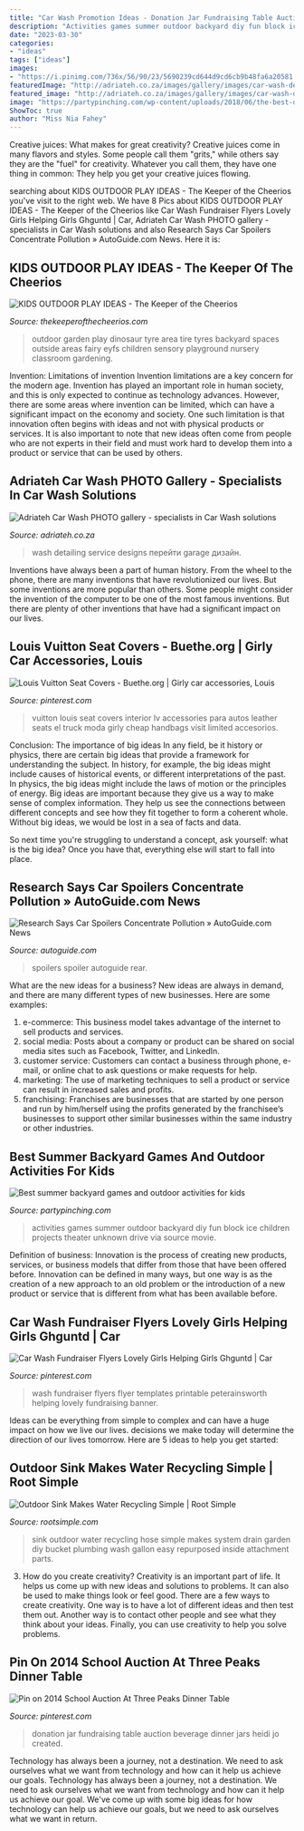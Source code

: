 ```yaml
---
title: "Car Wash Promotion Ideas - Donation Jar Fundraising Table Auction Beverage Dinner Jars Heidi Jo Created"
description: "Activities games summer outdoor backyard diy fun block ice children projects theater unknown drive via source movie"
date: "2023-03-30"
categories:
- "ideas"
tags: ["ideas"]
images:
- "https://i.pinimg.com/736x/56/90/23/5690239cd644d9cd6cb9b48fa6a20581.jpg"
featuredImage: "http://adriateh.co.za/images/gallery/images/car-wash-design-adriateh-018.jpg"
featured_image: "http://adriateh.co.za/images/gallery/images/car-wash-design-adriateh-018.jpg"
image: "https://partypinching.com/wp-content/uploads/2018/06/the-best-diy-backyard-games-and-activities-for-kids-and-adults.jpg"
ShowToc: true
author: "Miss Nia Fahey"
---
```



Creative juices: What makes for great creativity?
Creative juices come in many flavors and styles. Some people call them "grits," while others say they are the "fuel" for creativity. Whatever you call them, they have one thing in common: They help you get your creative juices flowing.

	

		
searching about KIDS OUTDOOR PLAY IDEAS - The Keeper of the Cheerios you've visit to the right web. We have 8 Pics about KIDS OUTDOOR PLAY IDEAS - The Keeper of the Cheerios like Car Wash Fundraiser Flyers Lovely Girls Helping Girls Ghguntd | Car, Adriateh Car Wash PHOTO gallery - specialists in Car Wash solutions and also Research Says Car Spoilers Concentrate Pollution » AutoGuide.com News. Here it is:
		
    
## KIDS OUTDOOR PLAY IDEAS - The Keeper Of The Cheerios

<img loading=lazy src="http://www.thekeeperofthecheerios.com/wp-content/uploads/2017/03/7cce6ab284fa50e120a21860c50c6a3c.jpg" onerror="this.onerror=null;this.src='https://tse3.mm.bing.net/th?id=OIP.uN8mkcB9LSNFwfFsOOONggHaL2&amp;pid=15.1';" alt="KIDS OUTDOOR PLAY IDEAS - The Keeper of the Cheerios">

_Source: thekeeperofthecheerios.com_

>outdoor garden play dinosaur tyre area tire tyres backyard spaces outside areas fairy eyfs children sensory playground nursery classroom gardening. 

	

Invention: Limitations of invention
Invention limitations are a key concern for the modern age. Invention has played an important role in human society, and this is only expected to continue as technology advances. However, there are some areas where invention can be limited, which can have a significant impact on the economy and society. One such limitation is that innovation often begins with ideas and not with physical products or services. It is also important to note that new ideas often come from people who are not experts in their field and must work hard to develop them into a product or service that can be used by others.

    
## Adriateh Car Wash PHOTO Gallery - Specialists In Car Wash Solutions

<img loading=lazy src="http://adriateh.co.za/images/gallery/images/car-wash-design-adriateh-018.jpg" onerror="this.onerror=null;this.src='https://tse1.mm.bing.net/th?id=OIP.NM8i0DsqPSmyGEP_FVtRIAHaDj&amp;pid=15.1';" alt="Adriateh Car Wash PHOTO gallery - specialists in Car Wash solutions">

_Source: adriateh.co.za_

>wash detailing service designs перейти garage дизайн. 

	

Inventions have always been a part of human history. From the wheel to the phone, there are many inventions that have revolutionized our lives. But some inventions are more popular than others. Some people might consider the invention of the computer to be one of the most famous inventions. But there are plenty of other inventions that have had a significant impact on our lives.

    
## Louis Vuitton Seat Covers - Buethe.org | Girly Car Accessories, Louis

<img loading=lazy src="https://i.pinimg.com/736x/d1/59/6d/d1596de5c3315f491816d997c3917dbc.jpg" onerror="this.onerror=null;this.src='https://tse2.mm.bing.net/th?id=OIP.3d-d5hQO01c4vc4krwbPKgHaHW&amp;pid=15.1';" alt="Louis Vuitton Seat Covers - Buethe.org | Girly car accessories, Louis">

_Source: pinterest.com_

>vuitton louis seat covers interior lv accessories para autos leather seats el truck moda girly cheap handbags visit limited accesorios. 

	

Conclusion: The importance of big ideas
In any field, be it history or physics, there are certain big ideas that provide a framework for understanding the subject. In history, for example, the big ideas might include causes of historical events, or different interpretations of the past. In physics, the big ideas might include the laws of motion or the principles of energy.
Big ideas are important because they give us a way to make sense of complex information. They help us see the connections between different concepts and see how they fit together to form a coherent whole. Without big ideas, we would be lost in a sea of facts and data.

So next time you're struggling to understand a concept, ask yourself: what is the big idea? Once you have that, everything else will start to fall into place.

    
## Research Says Car Spoilers Concentrate Pollution » AutoGuide.com News

<img loading=lazy src="https://www.autoguide.com/auto-news/wp-content/uploads/2011/03/Rear-spoiler-1024x682.jpg" onerror="this.onerror=null;this.src='https://tse1.mm.bing.net/th?id=OIP.R7G77KRAlRRK4e0v1MkZKgHaE7&amp;pid=15.1';" alt="Research Says Car Spoilers Concentrate Pollution » AutoGuide.com News">

_Source: autoguide.com_

>spoilers spoiler autoguide rear. 

	

What are the new ideas for a business?
New ideas are always in demand, and there are many different types of new businesses. Here are some examples: 
1. e-commerce: This business model takes advantage of the internet to sell products and services. 
2. social media: Posts about a company or product can be shared on social media sites such as Facebook, Twitter, and LinkedIn. 
3. customer service: Customers can contact a business through phone, e-mail, or online chat to ask questions or make requests for help. 
4. marketing: The use of marketing techniques to sell a product or service can result in increased sales and profits. 
5. franchising: Franchises are businesses that are started by one person and run by him/herself using the profits generated by the franchisee’s businesses to support other similar businesses within the same industry or other industries.

    
## Best Summer Backyard Games And Outdoor Activities For Kids

<img loading=lazy src="https://partypinching.com/wp-content/uploads/2018/06/the-best-diy-backyard-games-and-activities-for-kids-and-adults.jpg" onerror="this.onerror=null;this.src='https://tse1.mm.bing.net/th?id=OIP.F4HxGtpfFjj56AumX4TNrAHaNX&amp;pid=15.1';" alt="Best summer backyard games and outdoor activities for kids">

_Source: partypinching.com_

>activities games summer outdoor backyard diy fun block ice children projects theater unknown drive via source movie. 

	

Definition of business:
Innovation is the process of creating new products, services, or business models that differ from those that have been offered before. Innovation can be defined in many ways, but one way is as the creation of a new approach to an old problem or the introduction of a new product or service that is different from what has been available before.

    
## Car Wash Fundraiser Flyers Lovely Girls Helping Girls Ghguntd | Car

<img loading=lazy src="https://i.pinimg.com/736x/56/90/23/5690239cd644d9cd6cb9b48fa6a20581.jpg" onerror="this.onerror=null;this.src='https://tse3.mm.bing.net/th?id=OIP.rZW-UERFeh5Zg668HdGzmAHaKe&amp;pid=15.1';" alt="Car Wash Fundraiser Flyers Lovely Girls Helping Girls Ghguntd | Car">

_Source: pinterest.com_

>wash fundraiser flyers flyer templates printable peterainsworth helping lovely fundraising banner. 

	

Ideas can be everything from simple to complex and can have a huge impact on how we live our lives. decisions we make today will determine the direction of our lives tomorrow. Here are 5 ideas to help you get started:

    
## Outdoor Sink Makes Water Recycling Simple | Root Simple

<img loading=lazy src="http://www.rootsimple.com/wp-content/uploads/2012/11/IMG_0271.jpg" onerror="this.onerror=null;this.src='https://tse1.mm.bing.net/th?id=OIP.ByBgizE9rUY5f2jB0rJ_MwAAAA&amp;pid=15.1';" alt="Outdoor Sink Makes Water Recycling Simple | Root Simple">

_Source: rootsimple.com_

>sink outdoor water recycling hose simple makes system drain garden diy bucket plumbing wash gallon easy repurposed inside attachment parts. 

	

3. How do you create creativity?
Creativity is an important part of life. It helps us come up with new ideas and solutions to problems. It can also be used to make things look or feel good. There are a few ways to create creativity. One way is to have a lot of different ideas and then test them out. Another way is to contact other people and see what they think about your ideas. Finally, you can use creativity to help you solve problems.

    
## Pin On 2014 School Auction At Three Peaks Dinner Table

<img loading=lazy src="https://i.pinimg.com/736x/65/a9/70/65a97050dffc62cd1a2b2c8ba05519ae--donation-jars-school-auction.jpg" onerror="this.onerror=null;this.src='https://tse2.mm.bing.net/th?id=OIP.ZBu-_RYRyBx2Ql2a3GvObAHaJ3&amp;pid=15.1';" alt="Pin on 2014 School Auction At Three Peaks Dinner Table">

_Source: pinterest.com_

>donation jar fundraising table auction beverage dinner jars heidi jo created. 

	

Technology has always been a journey, not a destination. We need to ask ourselves what we want from technology and how can it help us achieve our goals.
Technology has always been a journey, not a destination. We need to ask ourselves what we want from technology and how can it help us achieve our goal. We've come up with some big ideas for how technology can help us achieve our goals, but we need to ask ourselves what we want in return.

